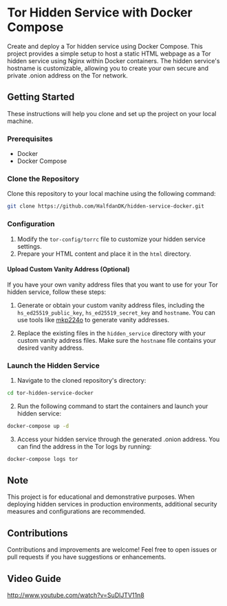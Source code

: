 # Tor Hidden Service with Docker Compose

Create and deploy a Tor hidden service using Docker Compose. This project provides a simple setup to host a static HTML webpage as a Tor hidden service using Nginx within Docker containers. The hidden service's hostname is customizable, allowing you to create your own secure and private .onion address on the Tor network.

## Getting Started

These instructions will help you clone and set up the project on your local machine.

### Prerequisites

- Docker
- Docker Compose

### Clone the Repository

Clone this repository to your local machine using the following command:

```bash
git clone https://github.com/HalfdanDK/hidden-service-docker.git
```

### Configuration

1. Modify the `tor-config/torrc` file to customize your hidden service settings.
2. Prepare your HTML content and place it in the `html` directory.

#### Upload Custom Vanity Address (Optional)

If you have your own vanity address files that you want to use for your Tor hidden service, follow these steps:

1. Generate or obtain your custom vanity address files, including the `hs_ed25519_public_key`, `hs_ed25519_secret_key` and `hostname`. You can use tools like [mkp224o](https://github.com/cathugger/mkp224o) to generate vanity addresses.

2. Replace the existing files in the `hidden_service` directory with your custom vanity address files. Make sure the `hostname` file contains your desired vanity address.


### Launch the Hidden Service

1. Navigate to the cloned repository's directory:

```bash
cd tor-hidden-service-docker
```

2. Run the following command to start the containers and launch your hidden service:

```bash
docker-compose up -d
```

3. Access your hidden service through the generated .onion address. You can find the address in the Tor logs by running:

```bash
docker-compose logs tor
```

## Note

This project is for educational and demonstrative purposes. When deploying hidden services in production environments, additional security measures and configurations are recommended.

## Contributions

Contributions and improvements are welcome! Feel free to open issues or pull requests if you have suggestions or enhancements.

## Video Guide
http://www.youtube.com/watch?v=SuDlJTV11n8
